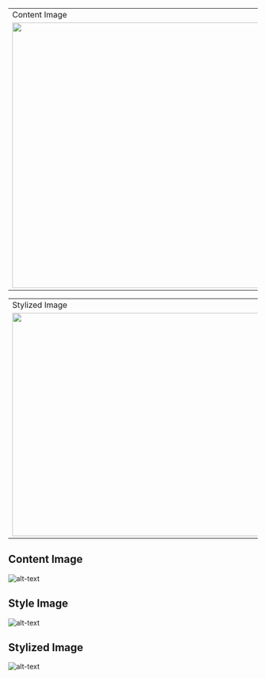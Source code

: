 <table>
  <tr>
    <td>Content Image</td>
     <td>Style Image</td>
  </tr>
  <tr>
    <td><img src="https://github.com/emreyesilyurt/neural_style_transfer/blob/master/content.jpg?raw=true" width=535 ></td>
    <td><img src="https://github.com/emreyesilyurt/neural_style_transfer/blob/master/style.jpg?raw=true" width=300 ></td>
  </tr>
 </table>

<table>
  <tr>
    <td>Stylized Image</td>
  </tr>
  <tr>
    <td><img src="https://github.com/emreyesilyurt/neural_style_transfer/blob/master/stylized-image.png?raw=true" width=600 height=450></td>
  </tr>
 </table>


## Content Image
![alt-text](https://github.com/emreyesilyurt/neural_style_transfer/blob/master/content.jpg?raw=true)

## Style Image
![alt-text](https://github.com/emreyesilyurt/neural_style_transfer/blob/master/style.jpg?raw=true)

## Stylized Image
![alt-text](https://github.com/emreyesilyurt/neural_style_transfer/blob/master/stylized-image.png?raw=true)
